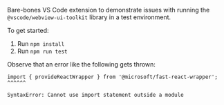 Bare-bones VS Code extension to demonstrate issues with running the `@vscode/webview-ui-toolkit` library in a test environment.

To get started:

1. Run `npm install`
2. Run `npm run test`

Observe that an error like the following gets thrown:

```
import { provideReactWrapper } from '@microsoft/fast-react-wrapper';
^^^^^^

SyntaxError: Cannot use import statement outside a module
```

